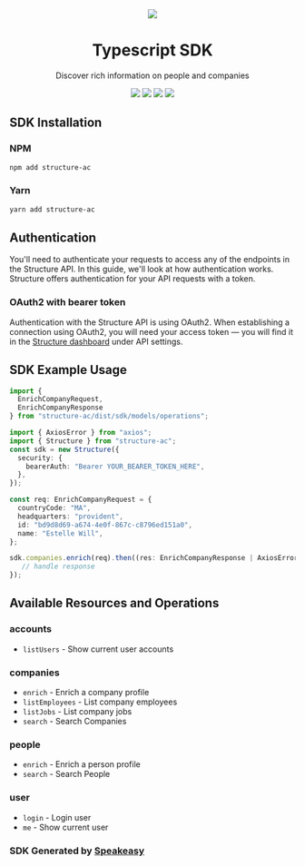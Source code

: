 <div align="center">
    <picture>
        <source srcset="https://user-images.githubusercontent.com/6267663/229523981-b357a689-adc6-4905-ac0e-e432aee5800b.png" media="(prefers-color-scheme: dark)">
        <img src="https://user-images.githubusercontent.com/6267663/229523981-b357a689-adc6-4905-ac0e-e432aee5800b.png">
    </picture>
    <h1>Typescript SDK</h1>
   <p>Discover rich information on people and companies</p>
   <a href="https://docs.structure.ac/"><img src="https://img.shields.io/static/v1?label=Docs&message=API Ref&color=2564ec&style=for-the-badge" /></a>
   <a href="https://github.com/structure-ac/structure-ts/actions"><img src="https://img.shields.io/github/actions/workflow/status/structure-ac/structure-ts/speakeasy_sdk_generation.yml?style=for-the-badge" /></a>
  <a href="https://opensource.org/licenses/MIT"><img src="https://img.shields.io/badge/License-MIT-blue.svg?style=for-the-badge" /></a>
  <a href="https://github.com/structure-ac/structure-ts/releases"><img src="https://img.shields.io/github/v/release/structure-ac/structure-ts?sort=semver&style=for-the-badge" /></a>
</div>

<!-- Start SDK Installation -->
## SDK Installation

### NPM

```bash
npm add structure-ac
```

### Yarn

```bash
yarn add structure-ac
```
<!-- End SDK Installation -->

## Authentication
You'll need to authenticate your requests to access any of the endpoints in the Structure API. In this guide, we'll look at how authentication works. Structure offers authentication for your API requests with a token.

### OAuth2 with bearer token
Authentication with the Structure API is using OAuth2. When establishing a connection using OAuth2, you will need your access token — you will find it in the [Structure dashboard](https://www.structure.ac/api_tokens) under API settings.

## SDK Example Usage
<!-- Start SDK Example Usage -->
```typescript
import {
  EnrichCompanyRequest,
  EnrichCompanyResponse
} from "structure-ac/dist/sdk/models/operations";

import { AxiosError } from "axios";
import { Structure } from "structure-ac";
const sdk = new Structure({
  security: {
    bearerAuth: "Bearer YOUR_BEARER_TOKEN_HERE",
  },
});

const req: EnrichCompanyRequest = {
  countryCode: "MA",
  headquarters: "provident",
  id: "bd9d8d69-a674-4e0f-867c-c8796ed151a0",
  name: "Estelle Will",
};

sdk.companies.enrich(req).then((res: EnrichCompanyResponse | AxiosError) => {
   // handle response
});
```
<!-- End SDK Example Usage -->

<!-- Start SDK Available Operations -->
## Available Resources and Operations


### accounts

* `listUsers` - Show current user accounts

### companies

* `enrich` - Enrich a company profile
* `listEmployees` - List company employees
* `listJobs` - List company jobs
* `search` - Search Companies

### people

* `enrich` - Enrich a person profile
* `search` - Search People

### user

* `login` - Login user
* `me` - Show current user
<!-- End SDK Available Operations -->

### SDK Generated by [Speakeasy](https://docs.speakeasyapi.dev/docs/using-speakeasy/client-sdks)
